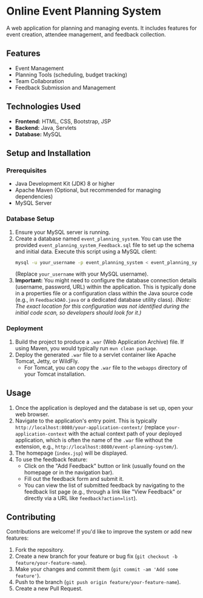 # Online Event Planning System

A web application for planning and managing events. It includes features for event creation, attendee management, and feedback collection.

## Features

*   Event Management
*   Planning Tools (scheduling, budget tracking)
*   Team Collaboration
*   Feedback Submission and Management

## Technologies Used

*   **Frontend:** HTML, CSS, Bootstrap, JSP
*   **Backend:** Java, Servlets
*   **Database:** MySQL

## Setup and Installation

### Prerequisites

*   Java Development Kit (JDK) 8 or higher
*   Apache Maven (Optional, but recommended for managing dependencies)
*   MySQL Server

### Database Setup

1.  Ensure your MySQL server is running.
2.  Create a database named `event_planning_system`. You can use the provided `event_planning_system_Feedback.sql` file to set up the schema and initial data. Execute this script using a MySQL client:
    ```bash
    mysql -u your_username -p event_planning_system < event_planning_system_Feedback.sql
    ```
    (Replace `your_username` with your MySQL username).
3.  **Important:** You might need to configure the database connection details (username, password, URL) within the application. This is typically done in a properties file or a configuration class within the Java source code (e.g., in `FeedbackDAO.java` or a dedicated database utility class). *(Note: The exact location for this configuration was not identified during the initial code scan, so developers should look for it.)*

### Deployment

1.  Build the project to produce a `.war` (Web Application Archive) file. If using Maven, you would typically run `mvn clean package`.
2.  Deploy the generated `.war` file to a servlet container like Apache Tomcat, Jetty, or WildFly.
    *   For Tomcat, you can copy the `.war` file to the `webapps` directory of your Tomcat installation.

## Usage

1.  Once the application is deployed and the database is set up, open your web browser.
2.  Navigate to the application's entry point. This is typically `http://localhost:8080/your-application-context/` (replace `your-application-context` with the actual context path of your deployed application, which is often the name of the `.war` file without the extension, e.g., `http://localhost:8080/event-planning-system/`).
3.  The homepage (`index.jsp`) will be displayed.
4.  To use the feedback feature:
    *   Click on the "Add Feedback" button or link (usually found on the homepage or in the navigation bar).
    *   Fill out the feedback form and submit it.
    *   You can view the list of submitted feedback by navigating to the feedback list page (e.g., through a link like "View Feedback" or directly via a URL like `feedback?action=list`).

## Contributing

Contributions are welcome! If you'd like to improve the system or add new features:

1.  Fork the repository.
2.  Create a new branch for your feature or bug fix (`git checkout -b feature/your-feature-name`).
3.  Make your changes and commit them (`git commit -am 'Add some feature'`).
4.  Push to the branch (`git push origin feature/your-feature-name`).
5.  Create a new Pull Request.
